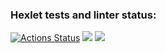 ### Hexlet tests and linter status:
[![Actions Status](https://github.com/ArtemStruts/frontend-project-lvl2/workflows/hexlet-check/badge.svg)](https://github.com/ArtemStruts/frontend-project-lvl2/actions)
<a href="https://asciinema.org/a/scQK19lwEr7cOHP3NguJOeHzY" target="_blank"><img src="https://asciinema.org/a/scQK19lwEr7cOHP3NguJOeHzY.svg" /></a>
<a href="https://codeclimate.com/github/codeclimate/codeclimate/mainta.."><img src="https://api.codeclimate.com/v1/badges/a99a88d28ad37a79dbf6/ma.." /></a>
